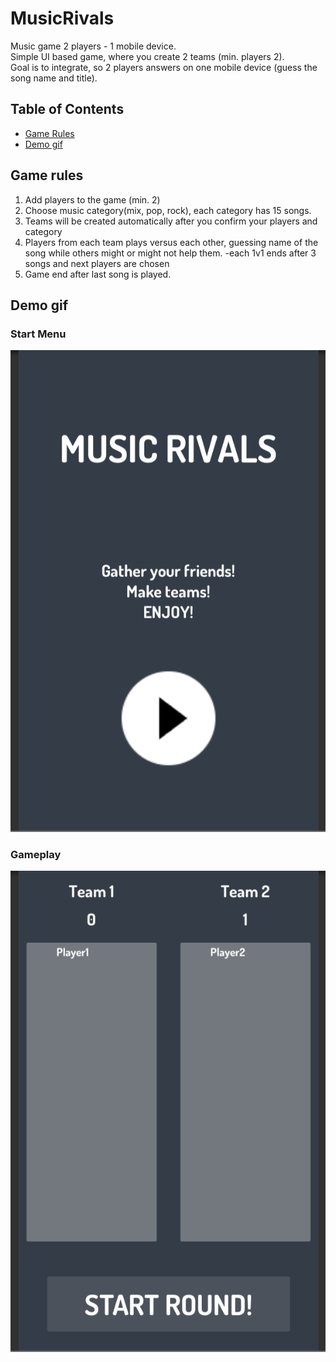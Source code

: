 # MusicRivals
Music game 2 players - 1 mobile device.<br />
Simple UI based game, where you create 2 teams (min. players 2).<br />
Goal is to integrate, so 2 players answers on one mobile device (guess the song name and title).<br />
## Table of Contents

- [Game Rules](#game-rules)
- [Demo gif](#demo-gif) 

## Game rules #
1. Add players to the game (min. 2)
2. Choose music category(mix, pop, rock), each category has 15 songs.
3. Teams will be created automatically after you confirm your players and category
4. Players from each team plays versus each other, guessing name of the song while others might or might not help them.
  -each 1v1 ends after 3 songs and next players are chosen 
5. Game end after last song is played.

## Demo gif
### Start Menu
![](StartMR.gif)

### Gameplay
![](gameplayMR.gif)

